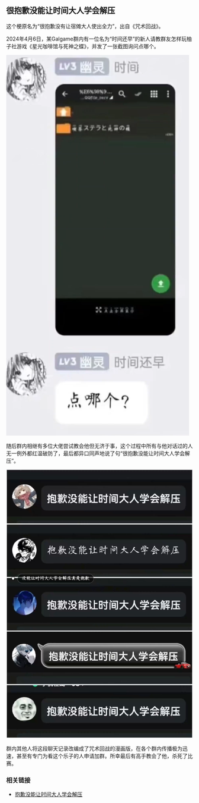 ## 很抱歉没能让时间大人学会解压

这个梗原名为“很抱歉没有让宿傩大人使出全力”，出自《咒术回战》。

2024年4月6日，某Galgame群内有一位名为“时间还早”的新人请教群友怎样玩柚子社游戏《星光咖啡馆与死神之蝶》，并发了一张截图询问点哪个。

![image](../asset/很抱歉没能让时间大人学会解压/开端.png)

随后群内相继有多位大佬尝试教会他但无济于事，这个过程中所有与他对话过的人无一例外都红温破防了，最后都异口同声地说了句“很抱歉没能让时间大人学会解压”。

![image](../asset/很抱歉没能让时间大人学会解压/结尾.png)

群内其他人将这段聊天记录改编成了咒术回战的漫画版，在各个群内传播极为迅速，甚至有专门为看这个乐子的人申请加群。所幸最后有高手教会了他，杀死了比赛。

### 相关链接

+ [抱歉没能让时间大人学会解压](https://www.bilibili.com/video/BV1ZF4m1K7gg)